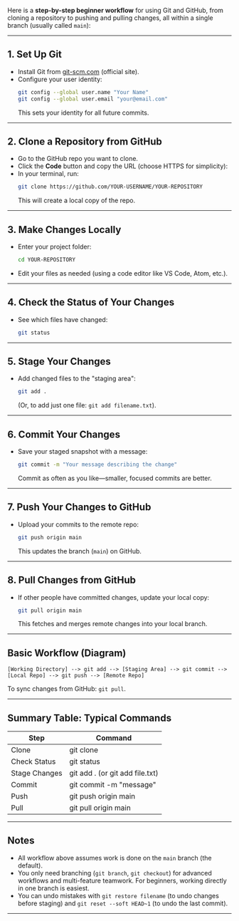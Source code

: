 Here is a **step-by-step beginner workflow** for using Git and GitHub, from cloning a repository to pushing and pulling changes, all within a single branch (usually called `main`):

---

## 1. Set Up Git

- Install Git from [git-scm.com](https://git-scm.com) (official site).
- Configure your user identity:
  ```bash
  git config --global user.name "Your Name"
  git config --global user.email "your@email.com"
  ```
  This sets your identity for all future commits.

---

## 2. Clone a Repository from GitHub

- Go to the GitHub repo you want to clone.
- Click the **Code** button and copy the URL (choose HTTPS for simplicity):
- In your terminal, run:
  ```bash
  git clone https://github.com/YOUR-USERNAME/YOUR-REPOSITORY
  ```
  This will create a local copy of the repo.

---

## 3. Make Changes Locally

- Enter your project folder:
  ```bash
  cd YOUR-REPOSITORY
  ```
- Edit your files as needed (using a code editor like VS Code, Atom, etc.).

---

## 4. Check the Status of Your Changes

- See which files have changed:
  ```bash
  git status
  ```

---

## 5. Stage Your Changes

- Add changed files to the "staging area":
  ```bash
  git add .
  ```
  (Or, to add just one file: `git add filename.txt`).

---

## 6. Commit Your Changes

- Save your staged snapshot with a message:
  ```bash
  git commit -m "Your message describing the change"
  ```
  Commit as often as you like—smaller, focused commits are better.

---

## 7. Push Your Changes to GitHub

- Upload your commits to the remote repo:
  ```bash
  git push origin main
  ```
  This updates the branch (`main`) on GitHub.

---

## 8. Pull Changes from GitHub

- If other people have committed changes, update your local copy:
  ```bash
  git pull origin main
  ```
  This fetches and merges remote changes into your local branch.

---

## Basic Workflow (Diagram)

```
[Working Directory] --> git add --> [Staging Area] --> git commit --> [Local Repo] --> git push --> [Remote Repo]
```

To sync changes from GitHub: `git pull`.

---

## Summary Table: Typical Commands

| Step          | Command                         |
| ------------- | ------------------------------- |
| Clone         | git clone                       |
| Check Status  | git status                      |
| Stage Changes | git add . (or git add file.txt) |
| Commit        | git commit -m "message"         |
| Push          | git push origin main            |
| Pull          | git pull origin main            |

---

## Notes

- All workflow above assumes work is done on the `main` branch (the default).
- You only need branching (`git branch`, `git checkout`) for advanced workflows and multi-feature teamwork. For beginners, working directly in one branch is easiest.
- You can undo mistakes with `git restore filename` (to undo changes before staging) and `git reset --soft HEAD~1` (to undo the last commit).

---
